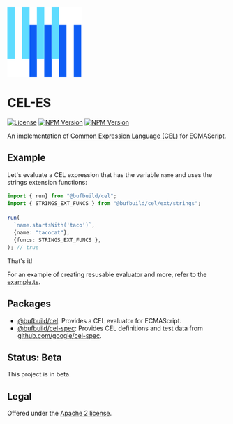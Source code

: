[![The Buf logo](.github/buf-logo.svg)][buf]

# CEL-ES

[![License](https://img.shields.io/github/license/bufbuild/cel-es?color=blue)](./LICENSE) [![NPM Version](https://img.shields.io/npm/v/@bufbuild/cel/latest?color=green&label=%40bufbuild%2Fcel)](https://www.npmjs.com/package/@bufbuild/cel) [![NPM Version](https://img.shields.io/npm/v/@bufbuild/cel-spec/latest?color=green&label=%40bufbuild%2Fcel-spec)](https://www.npmjs.com/package/@bufbuild/cel-spec)

An implementation of [Common Expression Language (CEL)][cel] for ECMAScript.

## Example

Let's evaluate a CEL expression that has the variable `name` and uses the strings extension functions:

```ts
import { run} from "@bufbuild/cel";
import { STRINGS_EXT_FUNCS } from "@bufbuild/cel/ext/strings";

run(
  `name.startsWith('taco')`,
  {name: "tacocat"},
  {funcs: STRINGS_EXT_FUNCS },
); // true
```

That's it!

For an example of creating resusable evaluator and more, refer to the [example.ts](/packages/example/src/example.ts).


## Packages

- [@bufbuild/cel](https://www.npmjs.com/package/@bufbuild/cel):
  Provides a CEL evaluator for ECMAScript.
- [@bufbuild/cel-spec](https://www.npmjs.com/package/@bufbuild/cel-spec):
  Provides CEL definitions and test data from [github.com/google/cel-spec](https://github.com/google/cel-spec).


## Status: Beta

This project is in beta.


## Legal

Offered under the [Apache 2 license][license].

[buf]: https://buf.build
[cel]: https://cel.dev
[license]: LICENSE
[contributing]: .github/CONTRIBUTING.md
